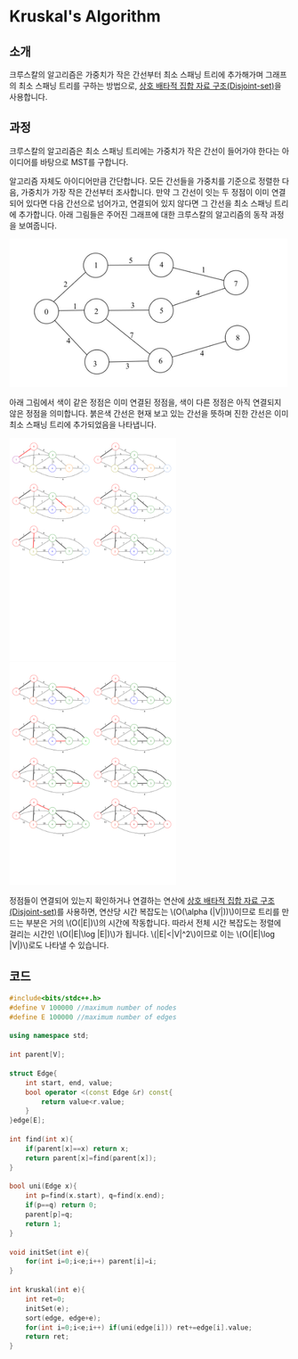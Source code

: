 # Kruskal's Algorithm

## 소개

크루스칼의 알고리즘은 가중치가 작은 간선부터 최소 스패닝 트리에 추가해가며 그래프의 최소 스패닝 트리를 구하는 방법으로, [상호 배타적 집합 자료 구조(Disjoint-set)](../disjointset/disjointset.md)을 사용합니다.

## 과정

크루스칼의 알고리즘은 최소 스패닝 트리에는 가중치가 작은 간선이 들어가야 한다는 아이디어를 바탕으로 MST를 구합니다.

알고리즘 자체도 아이디어만큼 간단합니다. 모든 간선들을 가중치를 기준으로 정렬한 다음, 가중치가 가장 작은 간선부터 조사합니다. 만약 그 간선이 잇는 두 정점이 이미 연결되어 있다면 다음 간선으로 넘어가고, 연결되어 있지 않다면 그 간선을 최소 스패닝 트리에 추가합니다. 아래 그림들은 주어진 그래프에 대한 크루스칼의 알고리즘의 동작 과정을 보여줍니다.

<img src="./kruskal1.png" width = 500 >

아래 그림에서 색이 같은 정점은 이미 연결된 정점을, 색이 다른 정점은 아직 연결되지 않은 정점을 의미합니다. 붉은색 간선은 현재 보고 있는 간선을 뜻하며 진한 간선은 이미 최소 스패닝 트리에 추가되었음을 나타냅니다.

<img src="./kruskal2.svg" width = 300 ><img src="./kruskal3.svg" width = 300 >

정점들이 연결되어 있는지 확인하거나 연결하는 연산에 [상호 배타적 집합 자료 구조(Disjoint-set)](../disjointset/disjointset.md)를 사용하면, 연산당 시간 복잡도는 \\(O(\alpha (|V|))\\)이므로 트리를 만드는 부분은 거의 \\(O(|E|)\\)의 시간에 작동합니다. 따라서 전체 시간 복잡도는 정렬에 걸리는 시간인 \\(O(|E|\log |E|)\\)가 됩니다. \\(|E|<|V|^2\\)이므로 이는 \\(O(|E|\log |V|)\\)로도 나타낼 수 있습니다.

## 코드

``` c++
#include<bits/stdc++.h>
#define V 100000 //maximum number of nodes
#define E 100000 //maximum number of edges

using namespace std;

int parent[V];

struct Edge{
	int start, end, value;
	bool operator <(const Edge &r) const{
		return value<r.value;
	}
}edge[E];

int find(int x){
	if(parent[x]==x) return x;
	return parent[x]=find(parent[x]);
}

bool uni(Edge x){
	int p=find(x.start), q=find(x.end);
	if(p==q) return 0;
	parent[p]=q;
	return 1;
}

void initSet(int e){
	for(int i=0;i<e;i++) parent[i]=i;
}

int kruskal(int e){
	int ret=0;
	initSet(e);
	sort(edge, edge+e);
	for(int i=0;i<e;i++) if(uni(edge[i])) ret+=edge[i].value;
	return ret;
}
```

